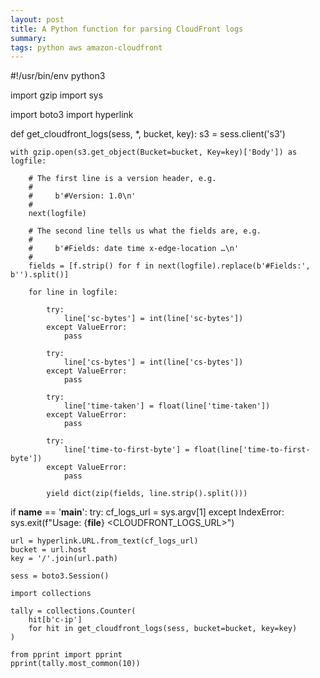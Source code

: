 ```yaml
---
layout: post
title: A Python function for parsing CloudFront logs
summary: 
tags: python aws amazon-cloudfront
---
```


#!/usr/bin/env python3

import gzip
import sys

import boto3
import hyperlink


def get_cloudfront_logs(sess, *, bucket, key):
    s3 = sess.client('s3')

    with gzip.open(s3.get_object(Bucket=bucket, Key=key)['Body']) as logfile:

        # The first line is a version header, e.g.
        #
        #     b'#Version: 1.0\n'
        #
        next(logfile)

        # The second line tells us what the fields are, e.g.
        #
        #     b'#Fields: date time x-edge-location …\n'
        #
        fields = [f.strip() for f in next(logfile).replace(b'#Fields:', b'').split()]

        for line in logfile:

            try:
                line['sc-bytes'] = int(line['sc-bytes'])
            except ValueError:
                pass

            try:
                line['cs-bytes'] = int(line['cs-bytes'])
            except ValueError:
                pass

            try:
                line['time-taken'] = float(line['time-taken'])
            except ValueError:
                pass

            try:
                line['time-to-first-byte'] = float(line['time-to-first-byte'])
            except ValueError:
                pass

            yield dict(zip(fields, line.strip().split()))


if __name__ == '__main__':
    try:
        cf_logs_url = sys.argv[1]
    except IndexError:
        sys.exit(f"Usage: {__file__} <CLOUDFRONT_LOGS_URL>")

    url = hyperlink.URL.from_text(cf_logs_url)
    bucket = url.host
    key = '/'.join(url.path)

    sess = boto3.Session()

    import collections

    tally = collections.Counter(
        hit[b'c-ip']
        for hit in get_cloudfront_logs(sess, bucket=bucket, key=key)
    )

    from pprint import pprint
    pprint(tally.most_common(10))

